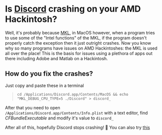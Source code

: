 # Is [Discord](https://discord.com) crashing on your AMD Hackintosh?

Well, it's probably because [MKL](https://en.wikipedia.org/wiki/Math_Kernel_Library), in MacOS however, when a program tries to use some of the "Intel functions" of the MKL, if the program doesn't properly catch the exception then it just outright crashes. Now you know why so many programs have issues on AMD Hackintoshes: the MKL is used all over the place! This is the basis for issues using a plethora of apps out there including Adobe and Matlab on a Hackintosh.

## How do you fix the crashes?
  Just copy and paste these in a terminal
  
  > ```cd /Applications/Discord.app/Contents/MacOS && echo "MKL_DEBUG_CPU_TYPE=5 ./Discord" > discord_```

  After that you need to open `/Applications/Discord.app/Contents/Info.plist` with a text editor, find *CFBundleExecutable* and modify it's value to `discord_`
 
  After all of this, hopefully Discord stops crashing! 🥲
You can also try [this](https://github.com/Pavo-IM/amd_hackintosh_discord_fix)
